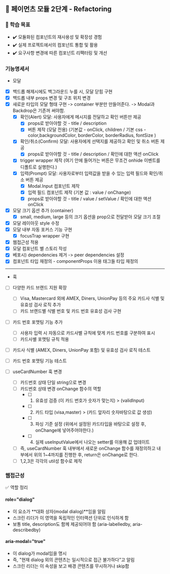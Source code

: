 ## 🚀 페이먼츠 모듈 2단계 - Refactoring

### 📍 학습 목표

- ✔️ 모듈화된 컴포넌트의 재사용성 및 확장성 경험
- ✔️ 실제 프로젝트에서의 컴포넌트 통합 및 활용
- ✔️ 요구사항 변경에 따른 컴포넌트 리팩터링 및 개선

### 기능명세서

- 모달
- [x] 백드롭 해제시에도 백그라운드 누를 시, 모달 닫힘 구현
- [x] 백드롭 내부 props 변경 및 구조 위치 변경
- [x] 새로운 타입의 모달 형태 구현 -> container 부분만 만들어준다. -> Modal과 Backdrop은 기존꺼 써야함.
  - [x] 확인(Alert) 모달: 사용자에게 메시지를 전달하고 확인 버튼만 제공
    - [x] props로 받아야할 것 - title / description
    - [x] 버튼 제작 (모달 전용) (기본값 - onClick, children / 기본 css - color,backgroundColor, borderColor, borderRadius, fontSize )
  - [x] 확인/취소(Confirm) 모달: 사용자에게 선택지를 제공하고 확인 및 취소 버튼 제공
    - [x] props로 받아야할 것 - title / description / 확인에 대한 액션 onClick
  - [x] trigger wrapper 제작 (여기 안에 들어가는 버튼은 무조건 onhide 이벤트를 디폴트로 실행한다.)
  - [x] 입력(Prompt) 모달: 사용자로부터 입력값을 받을 수 있는 입력 필드와 확인/취소 버튼 제공
    - [x] Modal.Input 컴포넌트 제작
    - [x] 입력 필드 컴포넌트 제작 (기본 값 : value / onChange)
    - [x] props로 받아야할 것 - title / value / setValue / 확인에 대한 액션 onClick
- [x] 모달 크기 옵션 추가 (container)
  - [x] small, medium, large 등의 크기 옵션을 prop으로 전달받아 모달 크기 조절
- [x] 모달 레이아웃 style 수정
- [x] 모달 내부 자동 포커스 기능 구현
  - [x] focusTrap wrapper 구현
- [x] 웹접근성 적용
- [x] 모달 컴포넌트 별 스토리 작성
- [x] 베포시) dependencies 제거 -> peer dependencies 설정
- [x] 컴포넌트 타입 재정의 - componentProps 이용 태그들 타입 재정의

---

- 훅
- [ ] 다양한 카드 브랜드 지원 확장
  - [ ] Visa, Mastercard 외에 AMEX, Diners, UnionPay 등의 주요 카드사 식별 및 유효성 검사 로직 추가
  - [ ] 카드 브랜드별 식별 번호 및 카드 번호 유효성 검사 구현
- [ ] 카드 번호 포맷팅 기능 추가
  - [ ] 사용자 입력 시 자동으로 카드사별 규칙에 맞게 카드 번호를 구분하여 표시
  - [ ] 카드사별 포맷팅 규칙 적용
- [ ] 카드사 식별 (AMEX, Diners, UnionPay 포함) 및 유효성 검사 로직 테스트
- [ ] 카드 번호 포맷팅 기능 테스트

- [ ] useCardNumber 훅 변경
  - [ ] 카드번호 상태 단일 string으로 변경
  - [ ] 카드번호 상태 변경 onChange 함수의 역할
    - [ ] 1. 유효성 검증 (이 카드 번호가 숫자가 맞는지) > (validInput)
    - [ ] 2. 카드 타입 (visa,master) > (카드 앞자리 숫자바탕으로 값 생성)
    - [ ] 3. 파싱 기준 설정 (위에서 설정된 카드타입을 바탕으로 설정 후, onChange에 넣어주어야한다.)
    - [ ] 4. 실제 useInputValue에서 나오는 setter를 이용해 값 업데이트
  - [ ] 즉, useCardNumber 훅 내부에서 새로운 onChange 함수를 재정의하고 내부에서 위의 1~4까지를 진행한 후, return은 onChange로 한다.
  - [ ] 1,2,3은 각각의 util성 함수로 제작

### 웹접근성

✅ 역할 정리

#### role="dialog"

- 이 요소가 **대화 상자(modal dialog)**임을 알림
- 스크린 리더가 이 영역을 독립적인 인터랙션 단위로 인식하게 함
- 보통 title, description도 함께 제공되어야 함 (aria-labelledby, aria-describedby)

#### aria-modal="true"

- 이 dialog가 modal임을 명시
- 즉, "현재 dialog 외의 콘텐츠는 일시적으로 접근 불가하다"고 알림
- 스크린 리더는 이 속성을 보고 배경 콘텐츠를 무시하거나 skip함
